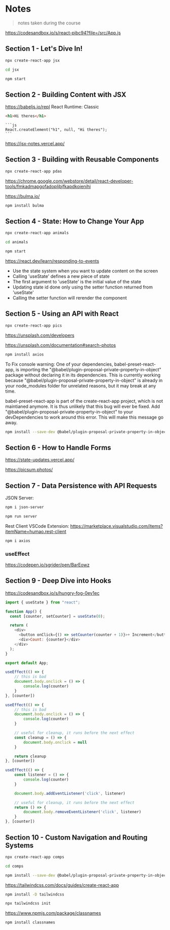 # Notes

> notes taken during the course

https://codesandbox.io/s/react-pibc94?file=/src/App.js


## Section 1 - Let's Dive In!

```sh
npx create-react-app jsx
```

```sh
cd jsx
```

```sh
npm start
```

## Section 2 - Building Content with JSX

https://babeljs.io/repl
React Runtime: Classic

```html
<h1>Hi theres</h1>
```
    
    ```js
    React.createElement("h1", null, "Hi theres");
    ```

https://jsx-notes.vercel.app/

## Section 3 - Building with Reusable Components

```sh
npx create-react-app pdas
```

https://chrome.google.com/webstore/detail/react-developer-tools/fmkadmapgofadopljbjfkapdkoienihi

https://bulma.io/

```sh
npm install bulma
```

## Section 4 - State: How to Change Your App

```sh
npx create-react-app animals
```

```sh
cd animals
```

```sh
npm start
```

https://react.dev/learn/responding-to-events

- Use the state system when you want to update content on the screen
- Calling 'useState' defines a new piece of state
- The first argument to 'useState' is the initial value of the state
- Updating state id done only using the setter function returned from 'useState'
- Calling the setter function will rerender the component

## Section 5 - Using an API with React
    
```sh
npx create-react-app pics
```

https://unsplash.com/developers

https://unsplash.com/documentation#search-photos

```sh
npm install axios
```

To Fix console warning:
One of your dependencies, babel-preset-react-app, is importing the
"@babel/plugin-proposal-private-property-in-object" package without
declaring it in its dependencies. This is currently working because
"@babel/plugin-proposal-private-property-in-object" is already in your
node_modules folder for unrelated reasons, but it may break at any time.

babel-preset-react-app is part of the create-react-app project, which
is not maintianed anymore. It is thus unlikely that this bug will
ever be fixed. Add "@babel/plugin-proposal-private-property-in-object" to
your devDependencies to work around this error. This will make this message
go away.
```sh
npm install --save-dev @babel/plugin-proposal-private-property-in-object --legacy-peer-deps
```

## Section 6 - How to Handle Forms

https://state-updates.vercel.app/

https://picsum.photos/

## Section 7 - Data Persistence with API Requests

JSON Server:
```sh
npm i json-server
```

```sh
npm run server
```

Rest Client VSCode Extension:
https://marketplace.visualstudio.com/items?itemName=humao.rest-client

```sh
npm i axios
```

### useEffect
https://codepen.io/sgrider/pen/BarEowz


## Section 9 - Deep Dive into Hooks

https://codesandbox.io/s/hungry-fog-0ev1ec

```js
import { useState } from "react";

function App() {
  const [counter, setCounter] = useState(0);

  return (
    <div>
      <button onClick={() => setCounter(counter + 1)}>+ Increment</button>
      <div>Count: {counter}</div>
    </div>
  );
}

export default App;
```

```js
useEffect(() => {
    // this is bad
    document.body.onclick = () => {
        console.log(counter)
    }
}, [counter])
```

```js
useEffect(() => {
    // this is bad
    document.body.onclick = () => {
        console.log(counter)
    }

    // useful for cleanup, it runs before the next effect
    const cleanup = () => {
        document.body.onclick = null
    }

    return cleanup
}, [counter])
```


```js
useEffect(() => {
    const listener = () => {
        console.log(counter)
    }

    document.body.addEventListener('click', listener)

    // useful for cleanup, it runs before the next effect
    return () => {
        document.body.removeEventListener('click', listener)
    }
}, [counter])
```

## Section 10 - Custom Navigation and Routing Systems

```sh
npx create-react-app comps
```

```sh
cd comps
```

```sh
npm install --save-dev @babel/plugin-proposal-private-property-in-object --legacy-peer-deps
```

https://tailwindcss.com/docs/guides/create-react-app

```sh
npm install -D tailwindcss
```

```sh
npx tailwindcss init
```

https://www.npmjs.com/package/classnames

```sh
npm install classnames
```
